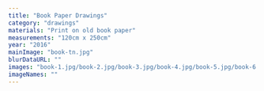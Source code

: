 ```yaml
---
title: "Book Paper Drawings"
category: "drawings"
materials: "Print on old book paper"
measurements: "120cm x 250cm"
year: "2016"
mainImage: "book-tn.jpg"
blurDataURL: ""
images: "book-1.jpg/book-2.jpg/book-3.jpg/book-4.jpg/book-5.jpg/book-6.jpg/book-7.jpg/book-8.jpg"
imageNames: ""
---
```

